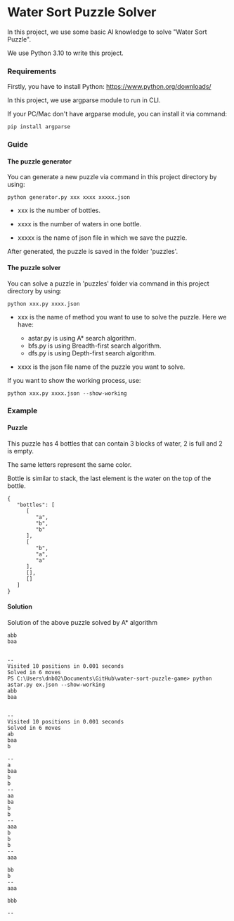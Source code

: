 # Water Sort Puzzle Solver
In this project, we use some basic AI knowledge to solve "Water Sort Puzzle".

We use Python 3.10 to write this project.
### Requirements
Firstly, you have to install Python: https://www.python.org/downloads/

In this project, we use argparse module to run in CLI.

If your PC/Mac don't have argparse module, you can install it via command:

``` 
pip install argparse 
```
### Guide

#### The puzzle generator
You can generate a new puzzle via command in this project directory by using:

``` 
python generator.py xxx xxxx xxxxx.json 
```
    
- xxx is the number of bottles.
    
- xxxx is the number of waters in one bottle.
    
- xxxxx is the name of json file in which we save the puzzle.

After generated, the puzzle is saved in the folder 'puzzles'.

#### The puzzle solver
You can solve a puzzle in 'puzzles' folder via command in this project directory by using:

``` 
python xxx.py xxxx.json 
```

- xxx is the name of method you want to use to solve the puzzle. Here we have:
    - astar.py is using A* search algorithm.
    - bfs.py is using Breadth-first search algorithm.
    - dfs.py is using Depth-first search algorithm.

- xxxx is the json file name of the puzzle you want to solve.

If you want to show the working process, use:

``` 
python xxx.py xxxx.json --show-working 
```

### Example
#### Puzzle 

This puzzle has 4 bottles that can contain 3 blocks of water, 2 is full and 2 is empty.

The same letters represent the same color.

Bottle is similar to stack, the last element is the water on the top of the bottle.

```
{
   "bottles": [
      [
         "a",
         "b",
         "b"
      ],
      [
         "b",
         "a",
         "a"
      ],
      [],
      []
   ]
}
```

#### Solution

Solution of the above puzzle solved by A* algorithm

```
abb
baa


--
Visited 10 positions in 0.001 seconds
Solved in 6 moves
PS C:\Users\dnb02\Documents\GitHub\water-sort-puzzle-game> python astar.py ex.json --show-working
abb
baa


--
Visited 10 positions in 0.001 seconds
Solved in 6 moves
ab
baa
b

--
a
baa
b
b
--
aa
ba
b
b
--
aaa
b
b
b
--
aaa

bb
b
--
aaa

bbb

--
```
















